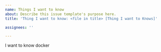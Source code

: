 ```yaml
---
name: Things I want to know
about: Describe this issue template's purpose here.
title: 'Thing I want to know: <file in title> [Thing I want to Knows]'

assignees: ''

---
```

I want to know docker